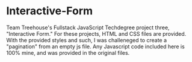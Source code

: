 # Interactive-Form
Team Treehouse's Fullstack JavaScript Techdegree project three, "Interactive Form." For these projects, HTML and CSS files are provided. With the provided styles and such, I was challeneged to create a "pagination" from an empty js file. Any Javascript code included here is 100% mine, and was provided in the original files.
